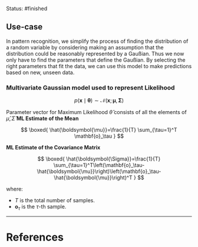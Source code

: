 Status: #finished
## Use-case
In pattern recognition, we simplify the process of finding the distribution of a random variable by considering making an assumption that the distribution could be reasonably represented by a Gaußian. Thus we now only have to find the parameters that define the Gaußian. By selecting the right parameters that fit the data, we can use this model to make predictions based on new, unseen data. 
### Multivariate Gaussian model used to represent **Likelihood**

$$
p (\mathbf{x} \mid \boldsymbol{\theta}) \sim \mathcal{N}(\mathbf{x} ; \boldsymbol{\mu}, \boldsymbol{\Sigma})
$$

Parameter vector for Maximum Likelihood $\hat \theta$ consists of all the elements of $\hat \mu,\hat \Sigma$
**ML Estimate of the Mean**

$$
\boxed{
\hat{\boldsymbol{\mu}}=\frac{1}{T} \sum_{\tau=1}^T \mathbf{o}_\tau
}
$$


**ML Estimate of the Covariance Matrix**

$$
\boxed{
\hat{\boldsymbol{\Sigma}}=\frac{1}{T} \sum_{\tau=1}^T\left(\mathbf{o}_\tau-\hat{\boldsymbol{\mu}}\right)\left(\mathbf{o}_\tau-\hat{\boldsymbol{\mu}}\right)^T
}
$$

where:
- $T$ is the total number of samples.
- $\mathbf{o}_\tau$ is the $\tau$-th sample.



---
# References
